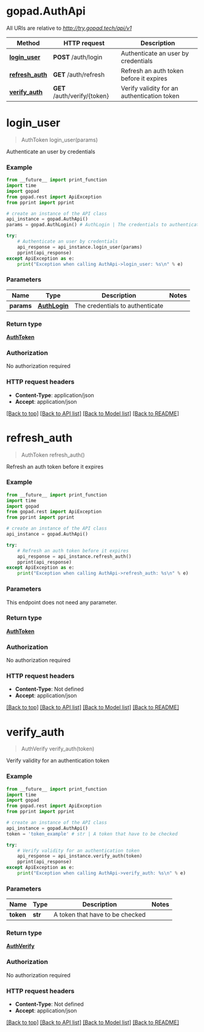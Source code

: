 # gopad.AuthApi

All URIs are relative to *http://try.gopad.tech/api/v1*

Method | HTTP request | Description
------------- | ------------- | -------------
[**login_user**](AuthApi.md#login_user) | **POST** /auth/login | Authenticate an user by credentials
[**refresh_auth**](AuthApi.md#refresh_auth) | **GET** /auth/refresh | Refresh an auth token before it expires
[**verify_auth**](AuthApi.md#verify_auth) | **GET** /auth/verify/{token} | Verify validity for an authentication token


# **login_user**
> AuthToken login_user(params)

Authenticate an user by credentials

### Example

```python
from __future__ import print_function
import time
import gopad
from gopad.rest import ApiException
from pprint import pprint

# create an instance of the API class
api_instance = gopad.AuthApi()
params = gopad.AuthLogin() # AuthLogin | The credentials to authenticate

try:
    # Authenticate an user by credentials
    api_response = api_instance.login_user(params)
    pprint(api_response)
except ApiException as e:
    print("Exception when calling AuthApi->login_user: %s\n" % e)
```

### Parameters

Name | Type | Description  | Notes
------------- | ------------- | ------------- | -------------
 **params** | [**AuthLogin**](AuthLogin.md)| The credentials to authenticate | 

### Return type

[**AuthToken**](AuthToken.md)

### Authorization

No authorization required

### HTTP request headers

 - **Content-Type**: application/json
 - **Accept**: application/json

[[Back to top]](#) [[Back to API list]](../README.md#documentation-for-api-endpoints) [[Back to Model list]](../README.md#documentation-for-models) [[Back to README]](../README.md)

# **refresh_auth**
> AuthToken refresh_auth()

Refresh an auth token before it expires

### Example

```python
from __future__ import print_function
import time
import gopad
from gopad.rest import ApiException
from pprint import pprint

# create an instance of the API class
api_instance = gopad.AuthApi()

try:
    # Refresh an auth token before it expires
    api_response = api_instance.refresh_auth()
    pprint(api_response)
except ApiException as e:
    print("Exception when calling AuthApi->refresh_auth: %s\n" % e)
```

### Parameters
This endpoint does not need any parameter.

### Return type

[**AuthToken**](AuthToken.md)

### Authorization

No authorization required

### HTTP request headers

 - **Content-Type**: Not defined
 - **Accept**: application/json

[[Back to top]](#) [[Back to API list]](../README.md#documentation-for-api-endpoints) [[Back to Model list]](../README.md#documentation-for-models) [[Back to README]](../README.md)

# **verify_auth**
> AuthVerify verify_auth(token)

Verify validity for an authentication token

### Example

```python
from __future__ import print_function
import time
import gopad
from gopad.rest import ApiException
from pprint import pprint

# create an instance of the API class
api_instance = gopad.AuthApi()
token = 'token_example' # str | A token that have to be checked

try:
    # Verify validity for an authentication token
    api_response = api_instance.verify_auth(token)
    pprint(api_response)
except ApiException as e:
    print("Exception when calling AuthApi->verify_auth: %s\n" % e)
```

### Parameters

Name | Type | Description  | Notes
------------- | ------------- | ------------- | -------------
 **token** | **str**| A token that have to be checked | 

### Return type

[**AuthVerify**](AuthVerify.md)

### Authorization

No authorization required

### HTTP request headers

 - **Content-Type**: Not defined
 - **Accept**: application/json

[[Back to top]](#) [[Back to API list]](../README.md#documentation-for-api-endpoints) [[Back to Model list]](../README.md#documentation-for-models) [[Back to README]](../README.md)

